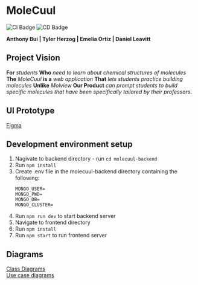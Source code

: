 # MoleCuul

![CI Badge](https://github.com/dantheman8300/MoleCuul/actions/workflows/node.js.yml/badge.svg)
![CD Badge](https://github.com/dantheman8300/MoleCuul/actions/workflows/main_molecuulapi.yml/badge.svg)

<b> Anthony Bui | Tyler Herzog | Emelia Ortiz | Daniel Leavitt </b>

## Project Vision
**For** *students* **Who** *need to learn about chemical structures of molecules* **The** *MoleCuul* **is a** *web application* **That** *lets students practice building molecules* **Unlike** *Molview* **Our Product** *can prompt students to build specific molecules that have been specifically tailored by their professors*.

## UI Prototype
[Figma](https://www.figma.com/file/9NGrI4G5viBJrBtN48aiTy/MoleCuul-Web-Interface?t=nQaA5YCxFzoJf6L9-1)

## Development environment setup
1. Nagivate to backend directory - run `cd molecuul-backend`
2. Run `npm install`
3. Create .env file in the  molecuul-backend directory containing the following:
    ```
    MONGO_USER=
    MONGO_PWD=
    MONGO_DB=
    MONGO_CLUSTER=
    ```
4. Run `npm run dev` to start backend server
5. Navigate to frontend directory
6. Run `npm install`
7. Run `npm start` to run frontend server

## Diagrams

[Class Diagrams](https://github.com/dantheman8300/MoleCuul/wiki/Class-diagram)\
[Use case diagrams](https://github.com/dantheman8300/MoleCuul/wiki/Use-case-diagram)
